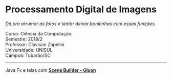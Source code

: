 # Processamento Digital de Imagens
<i>Dá pra arrumar as fotos e tentar deixar bonitinhas com essas funções.</i><br>

Curso: Ciência da Computação <br>
Semestre: 2018/2 <br>
Professor: Clávison Zapelini<br>
Universidade: UNISUL<br>
Campus: Tubarão/SC

<hr>
Java Fx e telas com <a href="https://gluonhq.com/products/scene-builder/"><b>Scene Builder - Gluon</b></a>
